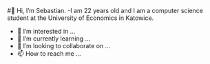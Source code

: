 #👋 Hi, I’m Sebastian.
-I am 22 years old and I am a computer science student at the University of Economics in Katowice.

- 👀 I’m interested in ...
- 🌱 I’m currently learning ...
- 💞️ I’m looking to collaborate on ...
- 📫 How to reach me ...

<!---
Blejn/Blejn is a ✨ special ✨ repository because its `README.md` (this file) appears on your GitHub profile.
You can click the Preview link to take a look at your changes.
--->
